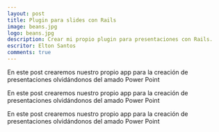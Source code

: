 ```yaml
---
layout: post
title: Plugin para slides con Rails
image: beans.jpg
logo: beans.jpg
description: Crear mi propio plugin para presentaciones con Rails.
escritor: Elton Santos
comments: true
---
```

<p class="intro"><span class="dropcap">E</span>n este post crearemos nuestro propio app para la creación de presentaciones olvidándonos del amado Power Point </p>

<p class="intro"><span class="dropcap">E</span>n este post crearemos nuestro propio app para la creación de presentaciones olvidándonos del amado Power Point </p>

<p class="intro"><span class="dropcap">E</span>n este post crearemos nuestro propio app para la creación de presentaciones olvidándonos del amado Power Point </p>